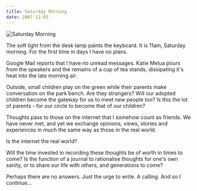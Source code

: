 ```yaml
---
title: Saturday Morning
date: 2007-11-03
---
```


![Saturday Morning](https://source.unsplash.com/-m88z7ily-w/1600x900)

The soft light from the desk lamp paints the keyboard. It is 11am, Saturday morning. For the first time in days I have no plans.

Google Mail reports that I have no unread messages. Katie Melua pours from the speakers and the remains of a cup of tea stands, dissipating it's heat into the late morning air.

Outside, small children play on the green while their parents make conversation on the park bench. Are they strangers? Will our adopted children become the gateway for us to meet new people too? Is this the lot of parents - for our circle to become that of our children?

Thoughts pass to those on the internet that I somehow count as friends. We have never met, and yet we exchange opinions, views, stories and experiences in much the same way as those in the real world.

Is the internet the real world?

Will the time invested in recording these thoughts be of worth in times to come? Is the function of a journal to rationalise thoughts for one's own sanity, or to share our life with others, and generations to come?

Perhaps there are no answers. Just the urge to write. A calling. And so I continue...